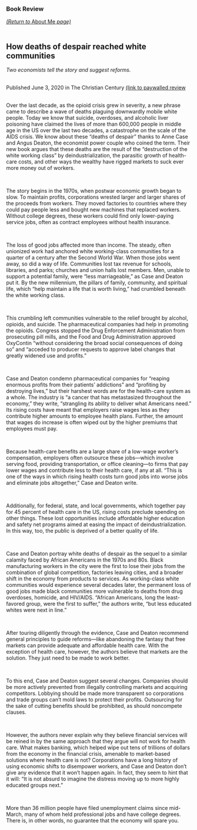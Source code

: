 <head>
  <title>Book Review: How deaths of despair reached white communities</title>
</head>

### Book Review
<a href="http://graisondangor.net"><i>(Return to </i>About Me<i> page)</i></a>
<br>
<br>


## How deaths of despair reached white communities
<i>Two economists tell the story and suggest reforms.</i>
<br>
<br>

Published June 3, 2020 in The Christian Century <a href="https://www.christiancentury.org/review/books/how-deaths-despair-reached-white-communities">(link to paywalled review</a>
<br>
<br>

<p>Over the last decade, as the opioid crisis grew in severity, a new phrase came to describe a wave of deaths plaguing downwardly mobile white people. Today we know that suicide, overdoses, and alcoholic liver poisoning have claimed the lives of more than 600,000 people in middle age in the US over the last two decades, a catastrophe on the scale of the AIDS crisis. We know about these “deaths of despair” thanks to Anne Case and Angus Deaton, the economist power couple who coined the term. Their new book argues that these deaths are the result of the “destruction of the white working class” by deindustrialization, the parasitic growth of health-care costs, and other ways the wealthy have rigged markets to suck ever more money out of workers.</p>
<br>
<p>The story begins in the 1970s, when postwar economic growth began to slow. To maintain profits, corporations wrested larger and larger shares of the proceeds from workers. They moved factories to countries where they could pay people less and bought new machines that replaced workers. With­out college degrees, these workers could find only lower-paying service jobs, often as contract employees without health insurance.</p>
<br>
<p>The loss of good jobs affected more than income. The steady, often unionized work had anchored white working-class communities for a quarter of a century after the Second World War. When those jobs went away, so did a way of life. Communities lost tax revenue for schools, libraries, and parks; churches and union halls lost members. Men, unable to support a potential family, were “less marriageable,” as Case and Deaton put it. By the new millennium, the pillars of family, community, and spiritual life, which “help maintain a life that is worth living,” had crumbled beneath the white working class.</p>
<br>
<p>This crumbling left communities vulnerable to the relief brought by alcohol, opioids, and suicide. The pharmaceutical companies had help in promoting the opioids. Congress stopped the Drug Enforcement Administration from prosecuting pill mills, and the Food and Drug Administration approved OxyContin “without considering the broad social consequences of doing so” and “acceded to producer requests to approve label changes that greatly widened use and profits.”</p>
<br>
<p>Case and Deaton condemn pharmaceutical companies for “reaping enormous profits from their patients’ addictions” and “profiting by destroying lives,” but their harshest words are for the health-care system as a whole. The industry is “a cancer that has metastasized throughout the economy,” they write, “strangling its ability to deliver what Americans need.” Its rising costs have meant that employers raise wages less as they contribute higher amounts to employee health plans. Further, the amount that wages do increase is often wiped out by the higher premiums that employees must pay.</p>
<br>
<p>Because health-care benefits are a large share of a low-wage worker’s compensation, employers often outsource these jobs—which involve serving food, providing transportation, or office cleaning—to firms that pay lower wages and contribute less to their health care, if any at all. “This is one of the ways in which rising health costs turn good jobs into worse jobs and eliminate jobs altogether,” Case and Deaton write.</p>
<br>
<p>Additionally, for federal, state, and local governments, which together pay for 45 percent of health care in the US, rising costs preclude spending on other things. These lost opportunities include affordable higher education and safety net programs aimed at easing the impact of deindustrialization. In this way, too, the public is deprived of a better quality of life.</p>
<br>
<p>Case and Deaton portray white deaths of despair as the sequel to a similar calamity faced by African Americans in the 1970s and 80s. Black manufacturing workers in the city were the first to lose their jobs from the combination of global competition, factories leaving cities, and a broader shift in the economy from products to services. As working-class white communities would experience several decades later, the permanent loss of good jobs made black communities more vulnerable to deaths from drug overdoses, homicide, and HIV/AIDS. “African Amer­icans, long the least-favored group, were the first to suffer,” the authors write, “but less educated whites were next in line.”</p>
<br>
<p>After touring diligently through the evidence, Case and Deaton recommend general principles to guide reforms—like abandoning the fantasy that free markets can provide adequate and affordable health care. With the exception of health care, however, the authors believe that markets are the solution. They just need to be made to work better.</p>
<br>
<p>To this end, Case and Deaton suggest several changes. Companies should be more actively prevented from illegally controlling markets and acquiring competitors. Lobbying should be made more transparent so corporations and trade groups can’t mold laws to protect their profits. Outsourcing for the sake of cutting benefits should be prohibited, as should noncompete clauses.</p>
<br>
<p>However, the authors never explain why they believe financial services will be reined in by the same approach that they argue will not work for health care. What makes banking, which helped wipe out tens of trillions of dollars from the economy in the financial crisis, amenable to market-based solutions where health care is not? Corporations have a long history of using economic shifts to disempower workers, and Case and Deaton don’t give any evidence that it won’t happen again. In fact, they seem to hint that it will: “It is not absurd to imagine the distress moving up to more highly educated groups next.”</p>
<br>
<p>More than 36 million people have filed unemployment claims since mid-March, many of whom held professional jobs and have college degrees. There is, in other words, no guarantee that the economy will spare you.</p>
<br>
